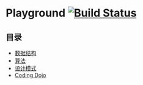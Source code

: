 # Playground [![Build Status](https://travis-ci.org/pojozhang/playground.svg?branch=master)](https://travis-ci.org/pojozhang/playground)

## 目录
- [数据结构](problems/structure)
- [算法](problems/algorithm)
- [设计模式](problems/design-pattern)
- [Coding Dojo](problems/dojo)
